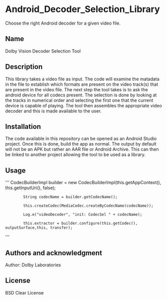 # Android_Decoder_Selection_Library

Choose the right Android decoder for a given video file. 

## Name
Dolby Vision Decoder Selection Tool

## Description
This library takes a video file as input. The code will examine the matadata in the file to establish which formats are present on the video track(s) that are present in the video file. The next step the tool takes is to ask the android device for all codecs present. The selection is done by looking at the tracks in numerical order and selecting the first one that the current device is capable of playing. The tool then assembles the appropriate video decoder and this is made available to the user. 

## Installation
The code available in this repository can be opened as an Android Studio project. Once this is done, build the app as normal. The output by default will not be an APK but rather an AAR file or Android Archive. This can then be linked to another project allowing the tool to be used as a library. 

## Usage
'''
CodecBuilderImpl builder = new CodecBuilderImpl(this.getAppContext(), this.getInputUri(), false);

            String codecName = builder.getCodecName();

            this.createCodec(MediaCodec.createByCodecName(codecName));

            Log.e("videoDecoder", "init: CodecSel " + codecName);

            this.extractor = builder.configure(this.getCodec(), outputSurface,this, transfer);
'''



## Authors and acknowledgment
Author: Dolby Laboratories

## License
BSD Clear License

